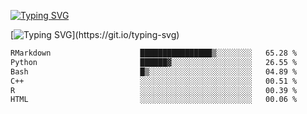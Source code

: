[![Typing SVG](https://readme-typing-svg.demolab.com?font=Fira+Code&duration=1&pause=1000&center=true&vCenter=true&width=435&lines=Ivy+Streeter)](https://git.io/typing-svg)

[![Typing SVG](https://readme-typing-svg.demolab.com?font=Fira+Code&pause=1000&center=true&width=435&lines=Hello%2C+nice+to+meet+you!;I+am+a+researcher+in+biotech.;I+am+interested+in+bioinformatics.;I+am+self-taught+and+love+learning.;Feel+free+to+reach+out!)](https://git.io/typing-svg)
<!--START_SECTION:waka-->

```txt
RMarkdown                    ████████████████▒░░░░░░░░   65.28 %
Python                       ██████▓░░░░░░░░░░░░░░░░░░   26.55 %
Bash                         █▒░░░░░░░░░░░░░░░░░░░░░░░   04.89 %
C++                          ░░░░░░░░░░░░░░░░░░░░░░░░░   00.51 %
R                            ░░░░░░░░░░░░░░░░░░░░░░░░░   00.39 %
HTML                         ░░░░░░░░░░░░░░░░░░░░░░░░░   00.06 %
```

<!--END_SECTION:waka-->
